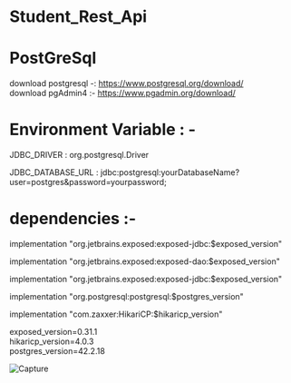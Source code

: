 # Student_Rest_Api

# PostGreSql 
download postgresql -:  https://www.postgresql.org/download/   
download pgAdmin4 :- https://www.pgadmin.org/download/ 

# Environment Variable : -

JDBC_DRIVER     :       org.postgresql.Driver

JDBC_DATABASE_URL  :  jdbc:postgresql:yourDatabaseName?user=postgres&password=yourpassword;

# dependencies :-

 implementation "org.jetbrains.exposed:exposed-jdbc:$exposed_version"
 
implementation "org.jetbrains.exposed:exposed-dao:$exposed_version"

implementation "org.jetbrains.exposed:exposed-jdbc:$exposed_version"

implementation "org.postgresql:postgresql:$postgres_version"

implementation "com.zaxxer:HikariCP:$hikaricp_version"

exposed_version=0.31.1  
hikaricp_version=4.0.3  
postgres_version=42.2.18  

![Capture](https://user-images.githubusercontent.com/70285394/133957892-d8ca33fe-e6dc-4633-bd75-01282ed09dc2.PNG)


